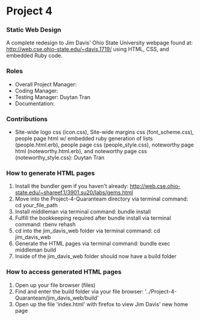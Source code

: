 # Project 4
### Static Web Design
A complete redesign to Jim Davis' Ohio State University webpage found at: http://web.cse.ohio-state.edu/~davis.1719/
using HTML, CSS, and embedded Ruby code.

### Roles
* Overall Project Manager:
* Coding Manager:
* Testing Manager: Duytan Tran
* Documentation:

### Contributions
* Site-wide logo css (icon.css), Site-wide margins css (font_scheme.css), people page html w/ embedded ruby generation of lists (people.html.erb), people page css (people_style.css), noteworthy page html (noteworthy.html.erb), and noteworthy page css (noteworthy_style.css): Duytan Tran

### How to generate HTML pages
1. Install the bundler gem if you haven't already: http://web.cse.ohio-state.edu/~shareef.1/3901.su20/labs/gems.html
2. Move into the Project-4-Quaranteam directory via terminal command: cd your_file_path
3. Install middleman via terminal command: bundle install
4. Fulfill the bookkeeping required after bundle install via terminal command: rbenv rehash
5. cd into the jim_davis_web folder via terminal command: cd jim_davis_web
6. Generate the HTML pages via terminal command: bundle exec middleman build
7. Inside of the jim_davis_web folder should now have a build folder

### How to access generated HTML pages
1. Open up your file browser (files)
2. Find and enter the build folder via your file browser: '../Project-4-Quaranteam/jim_davis_web/build'
3. Open up the file 'index.html' with firefox to view Jim Davis' new home page
